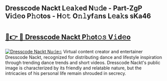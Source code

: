 ## Dresscode Nackt L𝚎a𝚔ed N𝚞𝚍e - Part-ZgP Vi𝚍𝚎o P𝚑𝚘tos - H𝚘𝚝 O𝚗𝚕yf𝚊ns L𝚎a𝚔s sKa46

# <h2><a href="http://kf7123.oniu.top/?m=Dresscode+Nackt">🔗👉 🔴 Dresscode Nackt P𝚑ot𝚘𝚜 V𝚒d𝚎o</a></h2>

[![Dresscode Nackt Nu𝚍e𝚜](https://i.imgur.com/0qMVB7G.gif)](http://kf7123.oniu.top/?m=Dresscode+Nackt)
Virtual content creator and entertainer Dresscode Nackt, recognized for distributing dance and lifestyle inspiration through trending dance trends and short videos. Dresscode Nackt's public image is characterized by its friendly and relatable nature, but the intricacies of his personal life remain shrouded in secrecy.  
